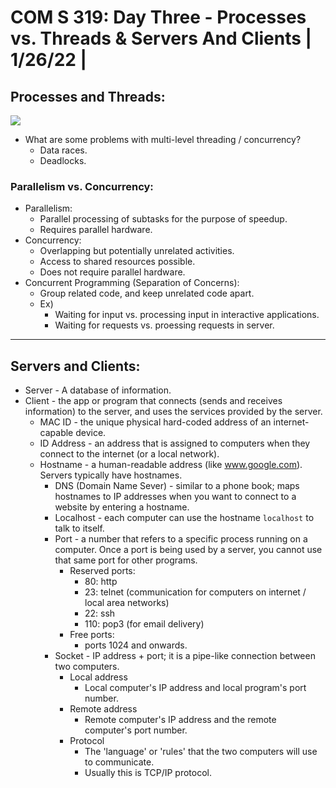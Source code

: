# **COM S 319: Day Three - Processes vs. Threads & Servers And Clients | 1/26/22 |**

## **Processes and Threads:**

![](https://i.gyazo.com/915a56bef4d2081399336c1c0027574e.jpg)

* What are some problems with multi-level threading / concurrency?
    * Data races.
    * Deadlocks.

### **Parallelism vs. Concurrency:**
* Parallelism:
    * Parallel processing of subtasks for the purpose of speedup.
    * Requires parallel hardware.
* Concurrency:
    * Overlapping but potentially unrelated activities.
    * Access to shared resources possible.
    * Does not require parallel hardware.
* Concurrent Programming (Separation of Concerns):
    * Group related code, and keep unrelated code apart.
    * Ex)
        * Waiting for input vs. processing input in interactive applications.
        * Waiting for requests vs. proessing requests in server.
---

## **Servers and Clients:**
* Server - A database of information.
* Client - the app or program that connects (sends and receives information) to the server, and uses the services provided by the server.
    * MAC ID - the unique physical hard-coded address of an internet-capable device.
    * ID Address - an address that is assigned to computers when they connect to the internet (or a local network).
    * Hostname - a human-readable address (like www.google.com). Servers typically have hostnames.
        * DNS (Domain Name Sever) - similar to a phone book; maps hostnames to IP addresses when you want to connect to a website by entering a hostname.
        * Localhost - each computer can use the hostname ```localhost``` to talk to itself.
        * Port - a number that refers to a specific process running on a computer. Once a port is being used by a server, you cannot use that same port for other programs.
            * Reserved ports:
                * 80: http
                * 23: telnet (communication for computers on internet / local area networks)
                * 22: ssh
                * 110: pop3 (for email delivery)
            * Free ports:
                * ports 1024 and onwards.
        * Socket - IP address + port; it is a pipe-like connection between two computers.
            * Local address
                * Local computer's IP address and local program's port number.
            * Remote address
                * Remote computer's IP address and the remote computer's port number.
            * Protocol
                * The 'language' or 'rules' that the two computers will use to communicate. 
                * Usually this is TCP/IP protocol.